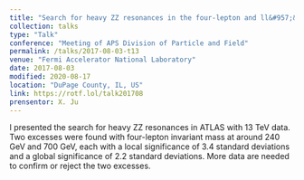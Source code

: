 ```yaml
---
title: "Search for heavy ZZ resonances in the four-lepton and ll&#957;&#957; final states with the ATLAS detector"
collection: talks
type: "Talk"
conference: "Meeting of APS Division of Particle and Field"
permalink: /talks/2017-08-03-t13
venue: "Fermi Accelerator National Laboratory"
date: 2017-08-03
modified: 2020-08-17
location: "DuPage County, IL, US"
link: https://rotf.lol/talk201708
prensentor: X. Ju
---
```


I presented the search for heavy ZZ resonances in ATLAS with 13 TeV data. Two excesses were found with four-lepton invariant mass at around 240 GeV and 700 GeV, each with a local significance of 3.4 standard deviations and a global significance of 2.2 standard deviations. More data are needed to confirm or reject the two excesses.

